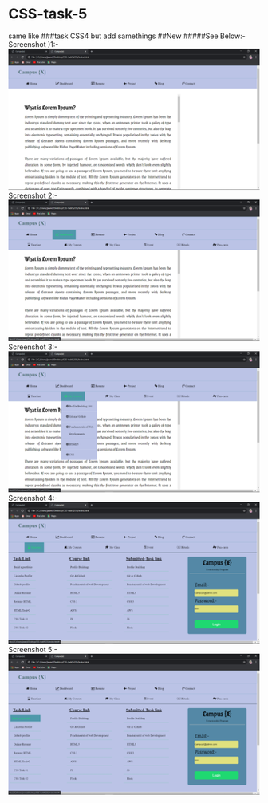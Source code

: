# CSS-task-5
same like ###task CSS4 
but add samethings ##New #####See Below:-
Screenshot )1:-
![](https://github.com/jaak072/CSS-task-5/blob/master/Screenshot/Screenshot%2001.png)
Screenshot 2:-
![](https://github.com/jaak072/CSS-task-5/blob/master/Screenshot/Screenshot%2002.png)
Screenshot 3:-
![](https://github.com/jaak072/CSS-task-5/blob/master/Screenshot/Screenshot%2003.png)
Screenshot 4:-
![](https://github.com/jaak072/CSS-task-5/blob/master/Screenshot/Screenshot%2004.png)
Screenshot 5:-
![](https://github.com/jaak072/CSS-task-5/blob/master/Screenshot/Screenshot%2005.png)
